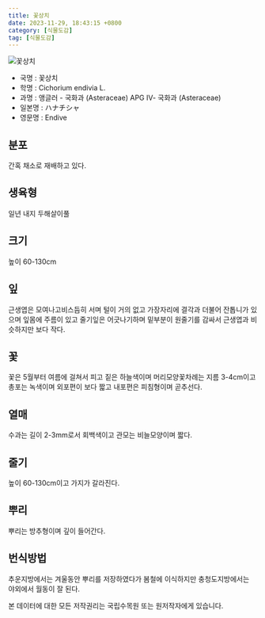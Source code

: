 ```yaml
---
title: 꽃상치
date: 2023-11-29, 18:43:15 +0800
category: [식물도감]
tag: [식물도감]
---
```




![꽃상치](http://www.nature.go.kr/fileUpload/plants/basic/Compositae/Cichorium/10324/10324_1_th2.jpg)
- 국명 : 꽃상치
- 학명 : Cichorium endivia L.
- 과명 : 앵글러 - 국화과 (Asteraceae) APG Ⅳ- 국화과 (Asteraceae)
- 일본명 : ハナチシャ
- 영문명 : Endive


## 분포
간혹 채소로 재배하고 있다.
## 생육형
일년 내지 두해살이풀
## 크기
높이 60-130cm
## 잎
근생엽은 모여나고비스듬히 서며 털이 거의 없고 가장자리에 결각과 더불어 잔톱니가 있으며 잎몸에 주름이 있고 줄기잎은 어긋나기하며 밑부분이 원줄기를 감싸서 근생엽과 비슷하지만 보다 작다.
## 꽃
꽃은 5월부터 여름에 걸쳐서 피고 짙은 하늘색이며 머리모양꽃차례는 지름 3-4cm이고 총포는 녹색이며 외포편이 보다 짧고 내포편은 피침형이며 곧추선다.
## 열매
수과는 길이 2-3mm로서 회백색이고 관모는 비늘모양이며 짧다.
## 줄기
높이 60-130cm이고 가지가 갈라진다.
## 뿌리
뿌리는 방추형이며 깊이 들어간다.
## 번식방법
추운지방에서는 겨울동안 뿌리를 저장하였다가 봄철에 이식하지만 충청도지방에서는 야외에서 월동이 잘 된다.






본 데이터에 대한 모든 저작권리는 국립수목원 또는 원저작자에게 있습니다.
